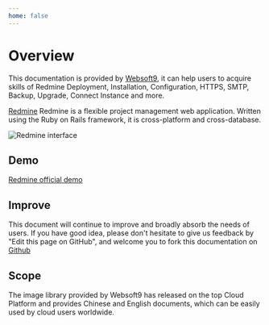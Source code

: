 ```yaml
---
home: false
---
```


# Overview

This documentation is provided by [Websoft9](https://www.websoft9.com/), it can help users to acquire skills of Redmine Deployment, Installation, Configuration, HTTPS, SMTP, Backup, Upgrade, Connect Instance and more.

[Redmine](https://www.redmine.org) Redmine is a flexible project management web application. Written using the Ruby on Rails framework, it is cross-platform and cross-database.

![Redmine interface](https://libs.websoft9.com/Websoft9/DocsPicture/zh/redmine/redmine-gui-websoft9.jpg)

## Demo

[Redmine official demo](http://demo.redmine.org)  

## Improve

This document will continue to improve and broadly absorb the needs of users. If you have good idea, please don't hesitate to give us feedback by "Edit this page on GitHub", and welcome you to fork this documentation on [Github](https://github.com/Websoft9/ansible-redmine)

## Scope

The image library provided by Websoft9 has released on the top Cloud Platform and provides Chinese and English documents, which can be easily used by cloud users worldwide.  
 

